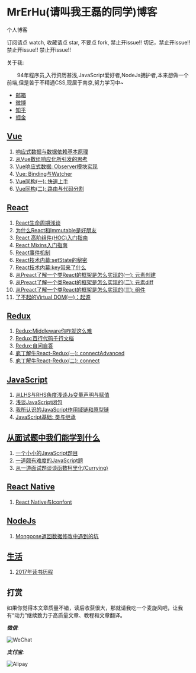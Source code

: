 # MrErHu(请叫我王磊的同学)博客

个人博客

订阅请点 watch, 收藏请点 star, 不要点 fork, 禁止开issue!! 切记，禁止开issue!! 禁止开issue!! 禁止开issue!!

关于我:

　　94年程序员,入行资历甚浅,JavaScript爱好者,NodeJs拥护者,本来想做一个前端,但是苦于不精通CSS,现居于南京,努力学习中~

- [邮箱](mailto:wanglei_cs@163.com)
- [微博](http://weibo.com/wanglei0934)
- [知乎](https://www.zhihu.com/people/mrerhu/activities)
- [掘金](https://juejin.im/user/576e377bd342d30057c2e265)

## [Vue](https://github.com/MrErHu/blog/labels/Vue)

1. [响应式数据与数据依赖基本原理](https://github.com/MrErHu/blog/issues/28)
2. [从Vue数组响应化所引发的思考](https://github.com/MrErHu/blog/issues/29)
3. [Vue响应式数据: Observer模块实现](https://github.com/MrErHu/blog/issues/30)
4. [Vue: Binding与Watcher](https://github.com/MrErHu/blog/issues/32)
5. [Vue同构(一): 快速上手](https://github.com/MrErHu/blog/issues/33)
6. [Vue同构(二): 路由与代码分割](https://github.com/MrErHu/blog/issues/34)

## [React](https://github.com/MrErHu/MrErHu/issues?q=is%3Aopen+is%3Aissue+label%3AReact)

1. [React生命周期浅谈](https://github.com/MrErHu/MrErHu/issues/2)
2. [为什么React和Immutable是好朋友](https://github.com/MrErHu/MrErHu/issues/3)
3. [React 高阶组件(HOC)入门指南](https://github.com/MrErHu/MrErHu/issues/4)
4. [React Mixins入门指南](https://github.com/MrErHu/MrErHu/issues/5)
5. [React事件机制](https://github.com/MrErHu/MrErHu/issues/6)
6. [React技术内幕:setState的秘密](https://github.com/MrErHu/MrErHu/issues/20)
7. [React技术内幕:key带来了什么](https://github.com/MrErHu/MrErHu/issues/21)
8. [从Preact了解一个类React的框架是怎么实现的(一): 元素创建](https://github.com/MrErHu/MrErHu/issues/22)
9. [从Preact了解一个类React的框架是怎么实现的(二): 元素diff](https://github.com/MrErHu/MrErHu/issues/23)
9. [从Preact了解一个类React的框架是怎么实现的(三): 组件](https://github.com/MrErHu/MrErHu/issues/24)
10. [了不起的Virtual DOM(一)：起源](https://github.com/MrErHu/blog/issues/26)

## [Redux](https://github.com/MrErHu/MrErHu/issues?q=is%3Aopen+is%3Aissue+label%3ARedux)

1. [Redux:Middleware你咋就这么难](https://github.com/MrErHu/MrErHu/issues/7)
2. [Redux:百行代码千行文档](https://github.com/MrErHu/MrErHu/issues/1)
3. [Redux:自问自答](https://github.com/MrErHu/MrErHu/issues/18)
4. [庖丁解牛React-Redux(一): connectAdvanced](https://github.com/MrErHu/blog/issues/17)
5. [庖丁解牛React-Redux(二): connect](https://github.com/MrErHu/blog/issues/19)

## [JavaScript](https://github.com/MrErHu/MrErHu/issues?q=is%3Aopen+is%3Aissue+label%3AJavaScript)

1. [从LHS与RHS角度浅谈Js变量声明与赋值](https://github.com/MrErHu/MrErHu/issues/12)
2. [浅谈JavaScript闭包](https://github.com/MrErHu/MrErHu/issues/11)
3. [我所认识的JavaScript作用域链和原型链](https://github.com/MrErHu/blog/issues/16)
4. [JavaScript基础: 类与继承](https://github.com/MrErHu/blog/issues/27)

## [从面试题中我们能学到什么](https://github.com/MrErHu/MrErHu/issues?q=is%3Aissue+is%3Aopen+label%3A%E4%BB%8E%E9%9D%A2%E8%AF%95%E9%A2%98%E4%B8%AD%E6%88%91%E4%BB%AC%E8%83%BD%E5%AD%A6%E5%88%B0%E4%BB%80%E4%B9%88)

1. [一个小小的JavaScript题目](https://github.com/MrErHu/MrErHu/issues/10)
2. [一道颇有难度的JavaScript题](https://github.com/MrErHu/MrErHu/issues/9)
3. [从一道面试题谈谈函数柯里化(Currying)](https://github.com/MrErHu/MrErHu/issues/8)

## [React Native](https://github.com/MrErHu/blog/labels/React%20Native)

1. [React Native与Iconfont](https://github.com/MrErHu/blog/issues/15)

## [NodeJs](https://github.com/MrErHu/MrErHu/issues?q=is%3Aissue+is%3Aopen+label%3ANodeJs)

1. [Mongoose返回数据修改中遇到的坑](https://github.com/MrErHu/MrErHu/issues/13)

## [生活](https://github.com/MrErHu/MrErHu/issues?q=is%3Aopen+is%3Aissue+label%3A%E7%94%9F%E6%B4%BB)

1. [2017年读书历程](https://github.com/MrErHu/MrErHu/issues/14)


## 打赏

  如果你觉得本文章质量不错，读后收获很大，那就请我吃一个麦旋风吧，让我有“动力”继续致力于高质量文章、教程和文章翻译。

  ***微信***:

  ![WeChat](http://omaqpbodr.bkt.clouddn.com/Wechat.jpeg?imageView2/3/w/200/h/200/q/75|imageslim)

  ***支付宝***:

  ![Alipay](http://omaqpbodr.bkt.clouddn.com/Alipay.jpeg?imageView2/3/w/200/h/200/q/75|imageslim)

